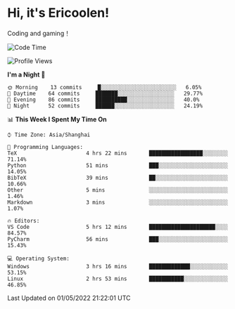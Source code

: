 # Hi, it's Ericoolen!
Coding and gaming！

<!--START_SECTION:waka-->
![Code Time](http://img.shields.io/badge/Code%20Time-225%20hrs%2023%20mins-blue)

![Profile Views](http://img.shields.io/badge/Profile%20Views-2-blue)

**I'm a Night 🦉** 

```text
🌞 Morning    13 commits     █░░░░░░░░░░░░░░░░░░░░░░░░   6.05% 
🌆 Daytime    64 commits     ███████░░░░░░░░░░░░░░░░░░   29.77% 
🌃 Evening    86 commits     ██████████░░░░░░░░░░░░░░░   40.0% 
🌙 Night      52 commits     ██████░░░░░░░░░░░░░░░░░░░   24.19%

```


📊 **This Week I Spent My Time On** 

```text
⌚︎ Time Zone: Asia/Shanghai

💬 Programming Languages: 
TeX                      4 hrs 22 mins       █████████████████░░░░░░░░   71.14% 
Python                   51 mins             ███░░░░░░░░░░░░░░░░░░░░░░   14.05% 
BibTeX                   39 mins             ██░░░░░░░░░░░░░░░░░░░░░░░   10.66% 
Other                    5 mins              ░░░░░░░░░░░░░░░░░░░░░░░░░   1.46% 
Markdown                 3 mins              ░░░░░░░░░░░░░░░░░░░░░░░░░   1.07%

🔥 Editors: 
VS Code                  5 hrs 12 mins       █████████████████████░░░░   84.57% 
PyCharm                  56 mins             ███░░░░░░░░░░░░░░░░░░░░░░   15.43%

💻 Operating System: 
Windows                  3 hrs 16 mins       █████████████░░░░░░░░░░░░   53.15% 
Linux                    2 hrs 53 mins       ███████████░░░░░░░░░░░░░░   46.85%

```


 Last Updated on 01/05/2022 21:22:01 UTC
<!--END_SECTION:waka-->

